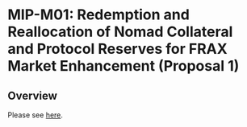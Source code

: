 # MIP-M01: Redemption and Reallocation of Nomad Collateral and Protocol Reserves for FRAX Market Enhancement (Proposal 1)

## Overview

Please see [here](https://forum.moonwell.fi/t/request-for-proposal-rfp-redemption-and-reallocation-of-nomad-collateral-and-protocol-reserves-for-frax-market-enhancement/746/3).
